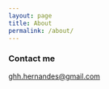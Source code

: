 ```yaml
---
layout: page
title: About
permalink: /about/
---
```


### Contact me

[ghh.hernandes@gmail.com](mailto:ghh.hernandes@gmail.com)
